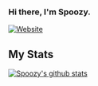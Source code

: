 ### Hi there, I'm Spoozy.
[![Website](https://img.shields.io/website?label=spoozy.is-a.dev&style=for-the-badge&url=https://spoozy.is-a.dev)](https://spoozy.is-a.dev)
## My Stats
[![Spoozy's github stats](https://github-readme-stats.vercel.app/api?username=Spoozy&count_private=true&include_all_commits=true&theme=radical)](https://github.com/Spoozy)
